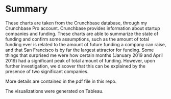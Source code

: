# Summary
These charts are taken from the Crunchbase database, through my Crunchbase Pro account. Crunchbase provides information about startup companies and funding. These charts are able to summarize the state of funding and confirm some assumptions, such as the amount of total funding ever is related to the amount of future funding a company can raise, and that San Francisco is by far the largest attractor for funding. Some things that surprised me were how certain months (January 2019 and April 2019) had a significant peak of total amount of funding. However, upon further investigation, we discover that this can be explained by the presence of two significant companies.


More details are contained in the pdf file in this repo.


The visualizations were generated on Tableau.
